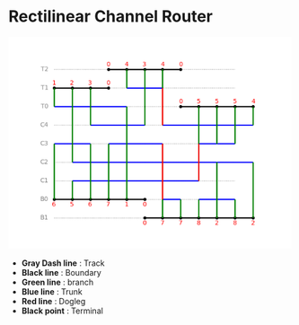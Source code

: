 # Rectilinear Channel Router

![Result](./figures/plot.png)

* **Gray Dash line** : Track
* **Black line** : Boundary
* **Green line** : branch
* **Blue line** : Trunk
* **Red line** : Dogleg
* **Black point** : Terminal
